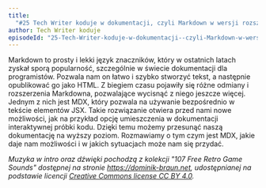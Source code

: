 ```yaml
---
title:
  "#25 Tech Writer koduje w dokumentacji, czyli Markdown w wersji rozszerzonej"
author: Tech Writer koduje
episodeId: "25-Tech-Writer-koduje-w-dokumentacji--czyli-Markdown-w-wersji-rozszerzonej-ep7cpm"
---
```


Markdown to prosty i lekki język znaczników, który w ostatnich latach zyskał
sporą popularność, szczególnie w świecie dokumentacji dla programistów. Pozwala
nam on łatwo i szybko stworzyć tekst, a następnie opublikować go jako HTML. Z
biegiem czasu pojawiły się różne odmiany i rozszerzenia Markdowna, pozwalające
wycisnąć z niego jeszcze więcej. Jednym z nich jest MDX, który pozwala na
używanie bezpośrednio w tekście elementów JSX. Takie rozwiązanie otwiera przed
nami nowe możliwości, jak na przykład opcję umieszczenia w dokumentacji
interaktywnej próbki kodu. Dzięki temu możemy przesunąć naszą dokumentację na
wyższy poziom. Rozmawiamy o tym czym jest MDX, jakie daje nam możliwości i w
jakich sytuacjach może nam się przydać.

_Muzyka w intro oraz dźwięki pochodzą z kolekcji "107 Free Retro Game Sounds"
dostępnej na stronie <https://dominik-braun.net>, udostępnianej na podstawie
licencji
[Creative Commons license CC BY 4.0](https://creativecommons.org/licenses/by/4.0/)._

